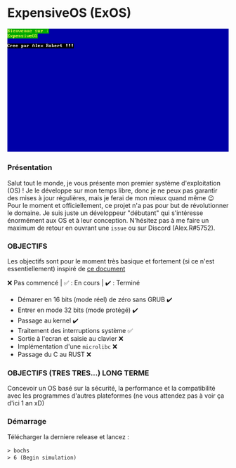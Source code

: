 # ExpensiveOS (ExOS)

![Etat actuel de l'os](/imgs/expensive_os.png)

### Présentation
Salut tout le monde, je vous présente mon premier système d'exploitation (OS) ! Je le développe sur mon temps libre, donc je ne peux pas garantir des mises à jour régulières, mais je ferai de mon mieux quand même :wink: Pour le moment et officiellement, ce projet n'a pas pour but de révolutionner le domaine. Je suis juste un développeur "débutant" qui s'intéresse énormément aux OS et à leur conception. N'hésitez pas à me faire un maximum de retour en ouvrant une `issue` ou sur Discord (Alex.R#5752).

### OBJECTIFS
Les objectifs sont pour le moment très basique et fortement (si ce n'est essentiellement) inspiré de [ce document](https://github.com/cfenollosa/os-tutorial)

:x: Pas commencé | :white_check_mark: : En cours | :heavy_check_mark: : Terminé
- Démarer en 16 bits (mode réel) de zéro sans GRUB :heavy_check_mark:
- Entrer en mode 32 bits (mode protégé) :heavy_check_mark:
- Passage au kernel :heavy_check_mark:
- Traitement des interruptions système :white_check_mark:
- Sortie à l'ecran et saisie au clavier :x:
- Implémentation d'une `microlibc` :x:
- Passage du C au RUST :x:

### OBJECTIFS (TRES TRES...) LONG TERME
Concevoir un OS basé sur la sécurité, la performance et la compatibilité avec les programmes d'autres plateformes (ne vous attendez pas à voir ça d'ici 1 an xD)

### Démarrage
Télécharger la derniere release et lancez :
```shell
> bochs
> 6 (Begin simulation)
```
